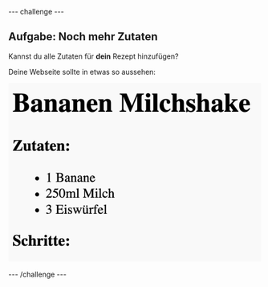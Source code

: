 --- challenge ---

## Aufgabe: Noch mehr Zutaten

Kannst du alle Zutaten für **dein** Rezept hinzufügen?

Deine Webseite sollte in etwas so aussehen:

![screenshot](images/recipe-more-ingredients.png)

--- /challenge ---